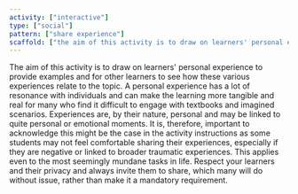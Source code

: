 ```yaml
---
activity: ["interactive"]
type: ["social"]
pattern: ["share experience"]
scaffold: ["the aim of this activity is to draw on learners' personal experience to provide examples and for other learners to see how these various experiences relate to the topic. A personal experience has a lot of resonance with individuals and can make the learning more tangible and real for many who find it difficult to engage with textbooks and imagined scenarios. Experiences are, by their nature, personal and may be linked to quite personal or emotional moments. It is, therefore, important to acknowledge this might be the case in the activity instructions as some students may not feel comfortable sharing their experiences, especially if they are negative or linked to broader traumatic experiences. This applies even to the most seemingly mundane tasks in life. Respect your learners and their privacy and always invite them to share, which many will do without issue, rather than make it a mandatory requirement."]
---
```


The aim of this activity is to draw on learners' personal experience to provide examples and for other learners to see how these various experiences relate to the topic. A personal experience has a lot of resonance with individuals and can make the learning more tangible and real for many who find it difficult to engage with textbooks and imagined scenarios. Experiences are, by their nature, personal and may be linked to quite personal or emotional moments. It is, therefore, important to acknowledge this might be the case in the activity instructions as some students may not feel comfortable sharing their experiences, especially if they are negative or linked to broader traumatic experiences. This applies even to the most seemingly mundane tasks in life. Respect your learners and their privacy and always invite them to share, which many will do without issue, rather than make it a mandatory requirement.
